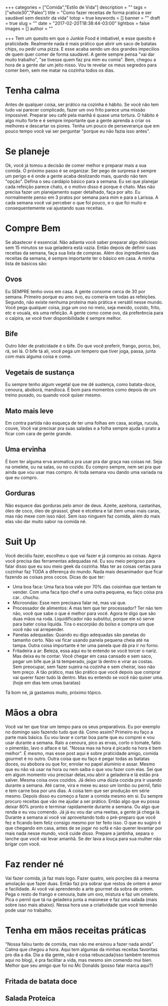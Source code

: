 +++
categories = ["Comida","Estilo de Vida"]
description = ""
tags = ["whole30","Paleo"]
title = "Como fazer receitas de forma pratica e ser saudável sem desistir da vida"
totop = true
keywords = []
banner = ""
draft = true
slug = ""
date = "2017-02-20T18:38:44-03:00"
lightbox = false
images = []
author = ""

+++
Tem um quesito em que o Junkie Food é imbativel, e esse quesito é praticidade. Realmente nada é mais prático que abrir um saco de batatas chips, ou pedir uma pizza. E esse acaba sendo um dos grandes impecilios de quem quer comer de forma saudável. A gente sempre pensa "vai dar muito trabalho", "se tivesse quem faz pra mim eu comia". Bem, chegou a hora de a gente dar um jeito nisso. Vou te revelar os meus segredos para comer bem, sem me matar na cozinha todos os dias.

# Tenha calma
Antes de qualquer coisa, ser prático na cozinha é hábito. Se você não tem tudo vai parecer complicado, fazer um ovo frito parece uma missão impossivel. Preparar seu café pela manhã é quase uma tortura. O hábito é algo muito forte e é sempre importante que a gente aprenda a criar os melhores e descartar os piores. Tenha um pouco de perseverança que em pouco tempo você vai ser perguntar "porque eu não fazia isso antes".
# Se planeje
Ok, você já tomou a decisão de comer melhor e preparar mais a sua comida. O próximo passo é se organizar. Ser pego de surpresa é sempre um perigo e é onde a gente acaba deslizando mais, quando não tem "opção". Defina o seu cardápio básico para a semana. Eu sei que planejar cada refeição parece chato, e o motivo disso é porque é chato. Mas não precisa fazer um planejamento super detalhado, faça por alto. Eu normalmente penso em 3 pratos por semana para mim e para a Larissa. A cada semana você vai perceber o que foi pouco, e o que foi muito e consequentemente vai ajustando suas receitas.
# Compre Bem
Se abastecer é essencial. Não adianta você saber preparar algo delicioso sem 15 minutos se sua geladeira está vazia.
Então depois de definir suas receitas da semana, faça sua lista de compras. Além dos ingredientes das receitas da semana, é sempre importante ter o básico em casa. A minha lista de básicos são:
## Ovos
Eu SEMPRE tenho ovos em casa. A gente consome cerca de 30 por semana. Primeiro porque eu amo ovo, eu comeria em todas as refeições. Segundo, não existe nenhuma proteina mais prática e versátil nesse mundo. Você pega qualquer coisa, joga um ovo no meio, seja mexido, cozido, frito, etc e vouala, eis uma refeição. A gente como come ovo, dá preferência para o caipira, se você tiver disponibilidade é sempre melhor.
## Bife
Outro lider de praticidade é o bife. Do que você preferir, frango, porco, boi, rã, sei lá. O bife tá ali, você pega um tempero que tiver joga, passa, junta com mais alguma coisa e come.
## Vegetais de sustança
Eu sempre tenho algum vegetal que me dê sustença, como batata-doce, cenoura, aboborá, mandioca. É bom para momentos como depois de um treino puxado, ou quando você quiser mesmo.
## Mato mais leve
Em contra partida não esqueça de ter uma folhas em casa, acelga, rucula, couve, Você vai precisar pra suas saladas e a folha sempre ajuda o prato a ficar com cara de gente grande.
## Uma ervinha
É bom ter alguma erva aromatica pra usar pra dar graça nas coisas né. Seja na omelete, ou na salas, ou no cozido.
Eu compro sempre, nem sei pra que ainda que vou usar mas compro. Ai toda semana vou dando uma variada na que eu compro.
## Gorduras
Não esquece das gorduras pelo amor de deus. Azeite, azeitona, castanhas, óleo de coco, óleo de girassol, ghee e etcetera e tal (tem umas mais caras, mas não mexe com isso não). Sem isso ninguem faz comida, além do mais elas vão dar muito sabor na comida né.
# Suit Up
Você decidiu fazer, escolheu o que vai fazer e já comprou as coisas. Agora você precisa das ferramentas adequadas né. Eu sou meio perigoso para falar disso que eu sou meio geek da cozinha. Mas ter as coisas certas para cozinhar faz TODA a diferença do mundo. Nada mais desanimador que ficar fazendo as coisas pros cocos. Dicas do que ter:
- Uma boa faca: Uma faca boa vale por 70% das coisinhas que tentam te vender. Com uma faca tipo chef e uma outra pequena, eu faço coisa pra car.. chuchu.
- Microondas: Esse nem precisava falar né, mas vai que.
- Processador de alimentos: A mas tem que ter processador? Ter não tem não, você que sabe o que é melhor para você. Agora te digo que são duas mãos na roda. Liquidificador não substitui, porque ele só serve para bater coisa liquida. Tira o escorpião do bolso e compra um que você não vai arrepender.
- Panelas adequadas: Quando eu digo adequadas são panelas do tamanho  certo. Não vai ficar usando panela pequena cheia até na tampa. Outra coisa importante é ter uma panela que dá pra ir no forno.
- Fritadeira a ar: Beleza, essa aqui eu te entendo se você torcer o nariz. Mas deixa eu te contar. Você chegar em casa cansado e sem saco, pegar um bife que já tá temperado, jogar lá dentro e virar as costas. Sem preocupar, sem fazer sujeira na cozinha e sem cheirar, isso não tem preço. A tão prático, mas tão prático que você depois que comprar vai querer fazer tudo lá dentro. Mas eu entendo se você não quiser uma.(hoje em dias tem umas baratas)

Tá bom né, já gastamos muito, próximo tópico.
# Mãos a obra
Você vai ter que tirar um tempo para os seus preparativos. Eu por exemplo no domingo saio fazendo tudo que dá. Como assim? Primeiro eu faço a parte mais básica. Eu vou lavar e cortar boa parte que eu comprei e vou usar durante a semana.
Ralo a cenoura, pico as ervas, corto o tomate, fatio o pimentão, lavo o alface e tal. "Nossa mas na hora é picado na hora é bem melhor". É mesmo, mas esse post aqui é sobre praticidade amigo, comida gourmet é no outro. Outra coisa que eu faço é pegar todas as batatas doces, ou abobora ou que for, enrolar no papel aluminio e assar. Mesmo que eu não vá usar na hora ou nem saiba o que vou fazer com elas. Sei que em algum momento vou precisar delas,vou abrir a geladeira e lá estão pra salver. Mesma coisa ovos cozidos. Já deixo uma dúzia cozida pra ir usando durante a semana. Até carne, vira e mexe eu asso um lombo ou pernil, fatio e tem carne boa por uns dias. A coisa tem que ser produção em série mesmo.
Depois disso eu começo a fazer a comida mesmo em si. Eu sempre procuro receitas que vão me ajudar a ser prático. Então algo que eu possa deixar 80% pronto e terminar rapidamente durante a semana. Ou algo que renda e eu vou comendo. Já já eu vou dar uma reeitas, a gente já chega lá.
Durante a semana ai você vai aproveitando todo o pré-preparo que você fez e ficando bem feliz consigo mesmo por ter feito isso. O que eu sugiro é que chegando em casa, antes de se jogar no sofá e não querer levantar por mais nada nesse mundo, você cuide disso. Prepare a jantinha, separa o lanche que você vai levar amanhã. Se der lava a louça para sua mulher não brigar com você.
# Faz render né
Vai fazer comida, já faz mais logo. Fazer quatro, seis porções dá a mesma amolação que fazer duas. Então faz pra sobrar que restos de ontem é amor e facilidade. Ai você vai aprendendo a arte gourmet da sobra de ontem. Pega o resto de frango e cenoura, bate um ovo, mistura e faz um omelete. Pica o pernil que tá na geladeira junta a maionese e faz uma salada (mais sobre isso mais abaixo). Nessa hora use a criatividade que você temenão pode usar no trabalho.
# Tenha em mãos receitas práticas
"Nossa falou tanto de comida, mas não me ensinou a fazer nada ainda". Calma que chegou a hora. Aqui tem algumas da minhas receitas favoritas pro dia a dia. Dia a dia gente, não é coisa rebuscada(isso também teremos aqui no blog), é pra facilitar a vida, mas mesmo sim comendo mui bien. Melhor que seu amigo que foi no Mc Donalds (posso falar marca aqui?)
## Fritada de batata doce
## Salada Proteíca
